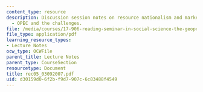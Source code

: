 ```yaml
---
content_type: resource
description: Discussion session notes on resource nationalism and market power (I)
  - OPEC and the challenges.
file: /media/courses/17-906-reading-seminar-in-social-science-the-geopolitics-and-geoeconomics-of-global-energy-spring-2007/d30159d06f2bf9d7907c6c83488f4549_rec05_03092007.pdf
file_type: application/pdf
learning_resource_types:
- Lecture Notes
ocw_type: OCWFile
parent_title: Lecture Notes
parent_type: CourseSection
resourcetype: Document
title: rec05_03092007.pdf
uid: d30159d0-6f2b-f9d7-907c-6c83488f4549
---
```

